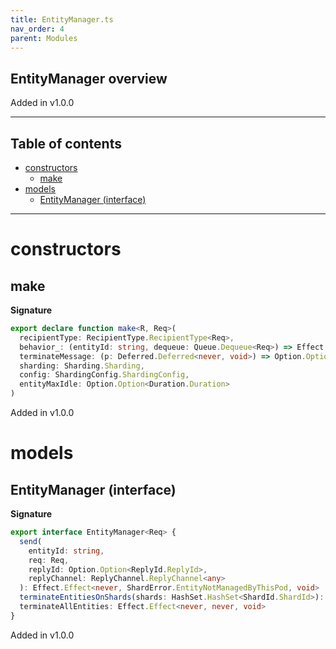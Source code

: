 ```yaml
---
title: EntityManager.ts
nav_order: 4
parent: Modules
---
```


## EntityManager overview

Added in v1.0.0

---

<h2 class="text-delta">Table of contents</h2>

- [constructors](#constructors)
  - [make](#make)
- [models](#models)
  - [EntityManager (interface)](#entitymanager-interface)

---

# constructors

## make

**Signature**

```ts
export declare function make<R, Req>(
  recipientType: RecipientType.RecipientType<Req>,
  behavior_: (entityId: string, dequeue: Queue.Dequeue<Req>) => Effect.Effect<R, never, void>,
  terminateMessage: (p: Deferred.Deferred<never, void>) => Option.Option<Req>,
  sharding: Sharding.Sharding,
  config: ShardingConfig.ShardingConfig,
  entityMaxIdle: Option.Option<Duration.Duration>
)
```

Added in v1.0.0

# models

## EntityManager (interface)

**Signature**

```ts
export interface EntityManager<Req> {
  send(
    entityId: string,
    req: Req,
    replyId: Option.Option<ReplyId.ReplyId>,
    replyChannel: ReplyChannel.ReplyChannel<any>
  ): Effect.Effect<never, ShardError.EntityNotManagedByThisPod, void>
  terminateEntitiesOnShards(shards: HashSet.HashSet<ShardId.ShardId>): Effect.Effect<never, never, void>
  terminateAllEntities: Effect.Effect<never, never, void>
}
```

Added in v1.0.0

